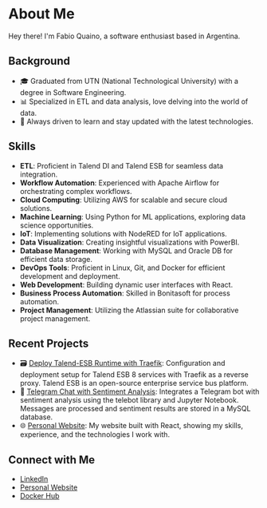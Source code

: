 # About Me

Hey there! I'm Fabio Quaino, a software enthusiast based in Argentina.

## Background

- 🎓 Graduated from UTN (National Technological University) with a degree in Software Engineering.
- 📊 Specialized in ETL and data analysis, love delving into the world of data.
- 🌱 Always driven to learn and stay updated with the latest technologies.

## Skills

- **ETL**: Proficient in Talend DI and Talend ESB for seamless data integration.
- **Workflow Automation**: Experienced with Apache Airflow for orchestrating complex workflows.
- **Cloud Computing**: Utilizing AWS for scalable and secure cloud solutions.
- **Machine Learning**: Using Python for ML applications, exploring data science opportunities.
- **IoT**: Implementing solutions with NodeRED for IoT applications.
- **Data Visualization**: Creating insightful visualizations with PowerBI.
- **Database Management**: Working with MySQL and Oracle DB for efficient data storage.
- **DevOps Tools**: Proficient in Linux, Git, and Docker for efficient development and deployment.
- **Web Development**: Building dynamic user interfaces with React.
- **Business Process Automation**: Skilled in Bonitasoft for process automation.
- **Project Management**: Utilizing the Atlassian suite for collaborative project management.

## Recent Projects

- 🗃️ [Deploy Talend-ESB Runtime with Traefik](https://github.com/fabioquaino/talend-esb-deploy): Configuration and deployment setup for Talend ESB 8 services with Traefik as a reverse proxy. Talend ESB is an open-source enterprise service bus platform.
- 🤖 [Telegram Chat with Sentiment Analysis](https://github.com/fabioquaino/project-telegram-chat): Integrates a Telegram bot with sentiment analysis using the telebot library and Jupyter Notebook. Messages are processed and sentiment results are stored in a MySQL database.
- 🌐 [Personal Website](https://github.com/fabioquaino/my-portfolio): My website built with React, showing my skills, experience, and the technologies I work with.

## Connect with Me

- [LinkedIn](https://www.linkedin.com/in/fabioquaino/)
- [Personal Website](https://fabioquaino.dev)
- [Docker Hub](https://hub.docker.com/u/quaino)
